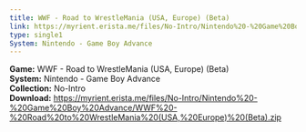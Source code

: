 ```yaml
---
title: WWF - Road to WrestleMania (USA, Europe) (Beta)
link: https://myrient.erista.me/files/No-Intro/Nintendo%20-%20Game%20Boy%20Advance/WWF%20-%20Road%20to%20WrestleMania%20(USA,%20Europe)%20(Beta).zip
type: single1
System: Nintendo - Game Boy Advance
---
```

<b>Game:</b> WWF - Road to WrestleMania (USA, Europe) (Beta)<br>
<b>System:</b> Nintendo - Game Boy Advance<br>
<b>Collection:</b> No-Intro<br>
<b>Download:</b> https://myrient.erista.me/files/No-Intro/Nintendo%20-%20Game%20Boy%20Advance/WWF%20-%20Road%20to%20WrestleMania%20(USA,%20Europe)%20(Beta).zip